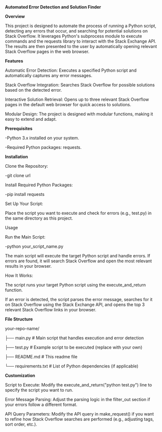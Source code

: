 **Automated Error Detection and Solution Finder**

**Overview**

This project is designed to automate the process of running a Python script, detecting any errors that occur, and searching for potential solutions on Stack Overflow. It leverages Python's subprocess module to execute commands and the requests library to interact with the Stack Exchange API. The results are then presented to the user by automatically opening relevant Stack Overflow pages in the web browser.


**Features**

Automatic Error Detection: Executes a specified Python script and automatically captures any error messages.

Stack Overflow Integration: Searches Stack Overflow for possible solutions based on the detected error.

Interactive Solution Retrieval: Opens up to three relevant Stack Overflow pages in the default web browser for quick access to solutions.

Modular Design: The project is designed with modular functions, making it easy to extend and adapt.

**Prerequisites**

-Python 3.x installed on your system.

-Required Python packages: requests.


**Installation**

Clone the Repository:

-git clone url

Install Required Python Packages:

-pip install requests

Set Up Your Script:

Place the script you want to execute and check for errors (e.g., test.py) in the same directory as this project.

Usage

Run the Main Script:

-python your_script_name.py

The main script will execute the target Python script and handle errors.
If errors are found, it will search Stack Overflow and open the most relevant results in your browser.

How It Works:

The script runs your target Python script using the execute_and_return function.

If an error is detected, the script parses the error message, searches for it on Stack Overflow using the Stack Exchange API, and opens the top 3 relevant Stack Overflow links in your browser.

**File Structure**

your-repo-name/

├── main.py                # Main script that handles execution and error detection

├── test.py                # Example script to be executed (replace with your own)

├── README.md              # This readme file

└── requirements.txt       # List of Python dependencies (if applicable)

**Customization**

Script to Execute: Modify the execute_and_return("python test.py") line to specify the script you want to run.

Error Message Parsing: Adjust the parsing logic in the filter_out section if your errors follow a different format.

API Query Parameters: Modify the API query in make_request() if you want to refine how Stack Overflow searches are performed (e.g., adjusting tags, sort order, etc.).
